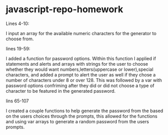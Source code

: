 # javascript-repo-homework

Lines 4-10: 

I input an array for the available numeric characters for the generator to choose from.

lines 19-59:

I added a function for password options. Within this function I applied if statements and alerts and arrays with strings for the user to choose whether they would want numbers,letters(uppercase or lower),special characters, and added a prompt to alert the user as well if they chose a number of characters under 8 or over 128. This was followed by a var with password options confriming after they did or did not choose a type of character to be featured in the generated password. 

lins 65-107

I created a couple functions to help generate the password from the based on the users choices through the prompts, this allowed for the functions and using var arrays to generate a random password from the users prompts. 


